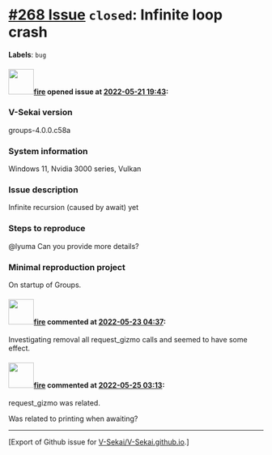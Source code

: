 # [\#268 Issue](https://github.com/V-Sekai/V-Sekai.github.io/issues/268) `closed`: Infinite loop crash
**Labels**: `bug`


#### <img src="https://avatars.githubusercontent.com/u/32321?u=c2e06a3d2b49a467aa907e54aa259516440267cc&v=4" width="50">[fire](https://github.com/fire) opened issue at [2022-05-21 19:43](https://github.com/V-Sekai/V-Sekai.github.io/issues/268):

### V-Sekai version

groups-4.0.0.c58a

### System information

Windows 11, Nvidia 3000 series, Vulkan

### Issue description

Infinite recursion (caused by await) yet

### Steps to reproduce

@lyuma Can you provide more details?

### Minimal reproduction project

On startup of Groups.

#### <img src="https://avatars.githubusercontent.com/u/32321?u=c2e06a3d2b49a467aa907e54aa259516440267cc&v=4" width="50">[fire](https://github.com/fire) commented at [2022-05-23 04:37](https://github.com/V-Sekai/V-Sekai.github.io/issues/268#issuecomment-1134171320):

Investigating removal all request_gizmo calls and seemed to have some effect.

#### <img src="https://avatars.githubusercontent.com/u/32321?u=c2e06a3d2b49a467aa907e54aa259516440267cc&v=4" width="50">[fire](https://github.com/fire) commented at [2022-05-25 03:13](https://github.com/V-Sekai/V-Sekai.github.io/issues/268#issuecomment-1136677770):

request_gizmo was related.

Was related to printing when awaiting?


-------------------------------------------------------------------------------



[Export of Github issue for [V-Sekai/V-Sekai.github.io](https://github.com/V-Sekai/V-Sekai.github.io).]
